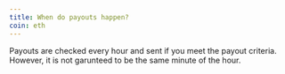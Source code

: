 ```yaml
---
title: When do payouts happen?
coin: eth
---
```


Payouts are checked every hour and sent if you meet the payout criteria. However, it is not garunteed to be the same minute of the hour.
